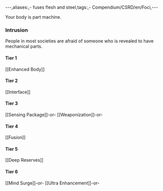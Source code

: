 ---,aliases:,- fuses flesh and steel,tags:,- Compendium/CSRD/en/Foci,---

Your body is part machine.
 ### Intrusion
People in most societies are afraid of someone who is revealed to have mechanical parts.

#### Tier 1
[[Enhanced Body]]
#### Tier 2
[[Interface]]
#### Tier 3
[[Sensing Package]]-or-
[[Weaponization]]-or-
#### Tier 4
[[Fusion]]
#### Tier 5
[[Deep Reserves]]
#### Tier 6
[[Mind Surge]]-or-
[[Ultra Enhancement]]-or-
